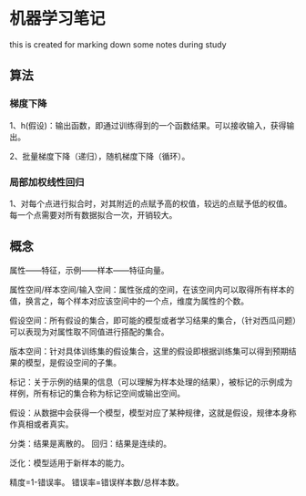# 机器学习笔记
this is created for marking down some notes during study

## 算法

### 梯度下降
1、h(假设)：输出函数，即通过训练得到的一个函数结果。可以接收输入，获得输出。 

2、批量梯度下降（递归），随机梯度下降（循环）。


### 局部加权线性回归
1、对每个点进行拟合时，对其附近的点赋予高的权值，较远的点赋予低的权值。每一个点需要对所有数据拟合一次，开销较大。


## 概念

属性——特征，示例——样本——特征向量。

属性空间/样本空间/输入空间：属性张成的空间，在该空间内可以取得所有样本的值，换言之，每个样本对应该空间中的一个点，维度为属性的个数。

假设空间：所有假设的集合，即可能的模型或者学习结果的集合，（针对西瓜问题）可以表现为对属性取不同值进行搭配的集合。

版本空间：针对具体训练集的假设集合，这里的假设即根据训练集可以得到预期结果的模型，是假设空间的子集。

标记：关于示例的结果的信息（可以理解为样本处理的结果），被标记的示例成为样例，所有标记的集合称为标记空间或输出空间。

假设：从数据中会获得一个模型，模型对应了某种规律，这就是假设，规律本身称作真相或者真实。

分类：结果是离散的。 回归：结果是连续的。

泛化：模型适用于新样本的能力。

精度=1-错误率。 错误率=错误样本数/总样本数。
